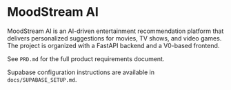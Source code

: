 # MoodStream AI

MoodStream AI is an AI-driven entertainment recommendation platform that delivers personalized suggestions for movies, TV shows, and video games. The project is organized with a FastAPI backend and a V0-based frontend.

See `PRD.md` for the full product requirements document.

Supabase configuration instructions are available in `docs/SUPABASE_SETUP.md`.
